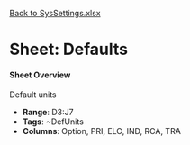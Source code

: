[Back to SysSettings.xlsx](README.md)

# Sheet: Defaults

#### Sheet Overview

Default units

- **Range**: D3:J7
- **Tags**: ~DefUnits
- **Columns**: Option, PRI, ELC, IND, RCA, TRA

